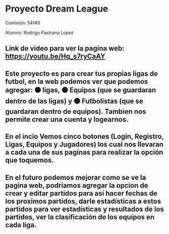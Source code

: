 # Proyecto Dream League

Comisión: 54140

Alumno: Rodrigo Pastrana Lopez

## Link de video para ver la pagina web: https://youtu.be/Hq_s7ryCaAY

## Este proyecto es para crear tus propias ligas de futbol, en la web podemos ver que podemos agregar: ⚫ ligas, ⚫ Equipos (que se guardaran dentro de las ligas) y ⚫ Futbolistas (que se guardaran dentro de equipos). Tambien nos permite crear una cuenta y logearnos.

## En el incio Vemos cinco botones (Login, Registro, Ligas, Equipos y Jugadores) los cual nos llevaran a cada una de sus paginas para realizar la opción que toquemos.

## En el futuro podemos mejorar como se ve la pagina web, podriamos agregar la opcion de crear y editar partidos para asi hacer fechas de los proximos partidos, darle estadísticas a estos partidos para ver estadísticas y resultados de los partidos, ver la clasificación de los equipos en cada liga.